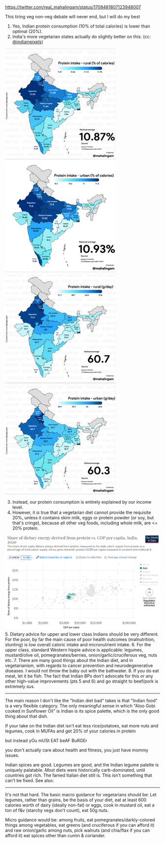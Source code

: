 https://twitter.com/real_mahalingam/status/1708481807123948007

This tiring veg non-veg debate will never end, but I will do my best

1. Yes, Indian protein consumption (10% of total calories) is lower than optimal (20%). 
2. India's more vegetarian states actually do slightly better on this: (cc: [@indiainpixels](https://twitter.com/indiainpixels))

![](../_attachments/diet/F7W5EjOXgAALX6R.jpg)
![](../_attachments/diet/F7W6HE2WUAABaFK.png)
![](../_attachments/diet/F7W6IiIW4AA5mrA.jpg)
![](../_attachments/diet/F7W6JbOXIAAMARG.jpg)

3. Instead, our protein consumption is entirely explained by our income level. 
4. However, it _is_ true that a vegetarian diet cannot provide the requisite 20%, unless it contains skim milk, eggs or protein powder (or soy, but that's cringe), because all other veg foods, including whole milk, are <= 20% protein. 

![](../_attachments/diet/F7W7HTxXsAARIlB.png)
5. Dietary advice for upper and lower class Indians should be very different. For the poor, by far the main cause of poor health outcomes (malnutrition, stunting) is low overall caloric intake and micronutrient intake.
6. For the upper class, standard Western hippie advice is applicable: legumes, mustard/olive oil, pomegranates/berries, onion/garlic/cruciferous veg, nuts etc.
7. There are many good things about the Indian diet, and in vegetarianism, with regards to cancer prevention and neurodegenerative diseases. I would not throw the baby out with the bathwater.
8. If you do eat meat, let it be fish. The fact that Indian BPs don't advocate for this or any other high-value improvements (pts 5 and 6) and go straight to beef/pork is extremely sus.

---

The main reason I don't like the "Indian diet bad" takes is that "Indian food" is a very flexible category. The only meaningful sense in which "Aloo Gobi cooked in Sunflower Oil" is Indian is its spice palette, which is the only good thing about that dish.

If your take on the Indian diet isn't eat less rice/potatoes, eat more nuts and legumes, cook in MUFAs and get 20% of your calories in protein 

but instead 
yOu mUSt EAT beAF BuRGEr 

you don't actually care about health and fitness, you just have mommy issues.

Indian spices are good. Legumes are good, and the Indian legume palette is uniquely palatable. *Most* diets were historically carb-dominated, until countries got rich. The famed Italian diet still is. This isn't something that can't be fixed. See also:

---

It's not that hard. The basic macro guidance for vegetarians should be: Let legumes, rather than grains, be the basis of your diet, eat at least 600 calories worth of dairy (ideally non-fat) or eggs, cook in mustard oil, eat a ton of f&v (starchy vegs don't count), eat 50g nuts.

Micro guidance would be: among fruits, eat pomegranates/darkly-colored things among vegetables, eat greens (and cruciferous if you can afford it) and raw onion/garlic among nuts, pick walnuts (and chia/flax if you can afford it) eat spices other than cumin & coriander.

